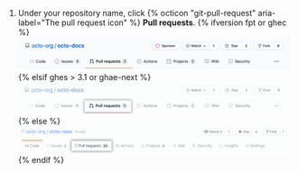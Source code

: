 1. Under your repository name, click {% octicon "git-pull-request" aria-label="The pull request icon" %} **Pull requests**.
    {% ifversion fpt or ghec %}
    ![Issues and pull requests tab selection](/assets/images/help/repository/repo-tabs-pull-requests.png){% elsif ghes > 3.1 or ghae-next %}
    ![Pull request tab selection](/assets/images/enterprise/3.3/repository/repo-tabs-pull-requests.png){% else %}
    ![Issues tab](/assets/images/enterprise/3.1/help/repository/repo-tabs-pull-requests.png){% endif %}

